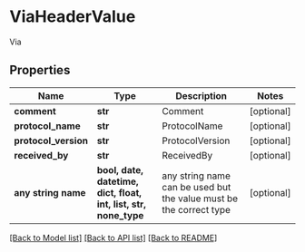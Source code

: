 # ViaHeaderValue

Via

## Properties
Name | Type | Description | Notes
------------ | ------------- | ------------- | -------------
**comment** | **str** | Comment | [optional] 
**protocol_name** | **str** | ProtocolName | [optional] 
**protocol_version** | **str** | ProtocolVersion | [optional] 
**received_by** | **str** | ReceivedBy | [optional] 
**any string name** | **bool, date, datetime, dict, float, int, list, str, none_type** | any string name can be used but the value must be the correct type | [optional]

[[Back to Model list]](../README.md#documentation-for-models) [[Back to API list]](../README.md#documentation-for-api-endpoints) [[Back to README]](../README.md)


